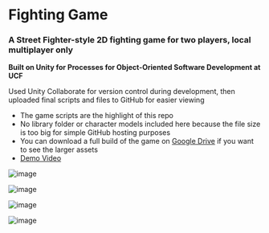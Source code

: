 # Fighting Game
### A Street Fighter-style 2D fighting game for two players, local multiplayer only


**Built on Unity for Processes for Object-Oriented Software Development at UCF**

Used Unity Collaborate for version control during development, then uploaded final scripts and files to GitHub for easier viewing

- The game scripts are the highlight of this repo
- No library folder or character models included here because the file size is too big for simple GitHub hosting purposes
- You can download a full build of the game on [Google Drive](https://drive.google.com/drive/folders/19IdfxRztS0PpmPCgUkQE2i4F4WN_IzsE?usp=sharing) if you want to see the larger assets
- [Demo Video](https://youtu.be/P9pfSAaGxIs)

![image](https://user-images.githubusercontent.com/73561858/164801205-8d215e88-d42c-4ccb-ba46-7d5a06448497.png)

![image](https://user-images.githubusercontent.com/73561858/164801241-75717613-7998-4ff4-ac70-3c574429478b.png)

![image](https://user-images.githubusercontent.com/73561858/164801300-9aeb3fff-db91-4d8a-9fab-5517ca135f3b.png)

![image](https://user-images.githubusercontent.com/73561858/164801285-eb96f888-79fd-458d-ab0c-738831e3b698.png)
